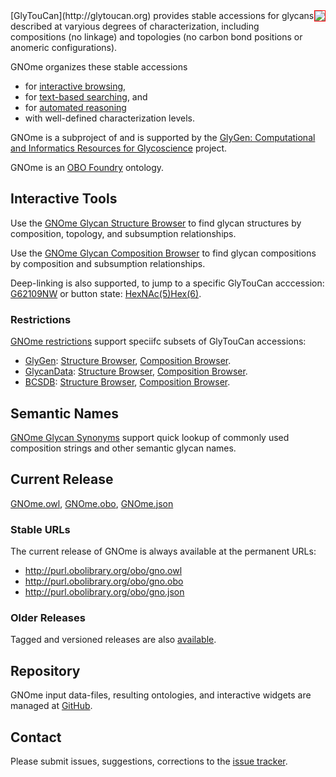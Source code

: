 <div style="display: block; border: 1px red solid; float: right;"><A href="https://gnome.glyomics.org/StructureBrowser.html"><img src="https://glygen.org/static/media/gnome-browser-img.d28fe1fa.svg"/><br/></A></div>
[GlyTouCan](http://glytoucan.org) provides stable accessions for glycans described at varyious degrees of characterization, including compositions (no linkage) and topologies (no carbon bond positions or anomeric configurations).


GNOme organizes these stable accessions  
* for [interactive browsing](#interactive-tools),
* for [text-based searching](#semantic-names), and
* for [automated reasoning](#current-release)
* with well-defined characterization levels.

GNOme is a subproject of and is supported by the [GlyGen: Computational and Informatics Resources for Glycoscience](http://glygen.org/) project. 

GNOme is an [OBO Foundry](http://obofoundry.org/ontology/gno) ontology.

## Interactive Tools
Use the [GNOme Glycan Structure Browser](https://gnome.glyomics.org/StructureBrowser.html) to find glycan structures by composition, topology, and subsumption relationships. 

Use the [GNOme Glycan Composition Browser](https://gnome.glyomics.org/CompositionBrowser.html) to find glycan compositions by composition and subsumption relationships.

Deep-linking is also supported, to jump to a specific GlyTouCan acccession: [G62109NW](https://gnome.glyomics.org/StructureBrowser.html?focus=G62109NW) or button state: [HexNAc(5)Hex(6)](https://gnome.glyomics.org/StructureBrowser.html?HexNAc=5&Hex=6).

### Restrictions ###
[GNOme restrictions](restrictions) support speciifc subsets of GlyTouCan accessions:
* [GlyGen](http://glygen.org): [Structure Browser](https://gnome.glyomics.org/restrictions/GlyGen.StructureBrowser.html), [Composition Browser](https://gnome.glyomics.org/restrictions/GlyGen.CompositionBrowser.html).
* [GlycanData](http://grg.tn/GlycanData): [Structure Browser](https://gnome.glyomics.org/restrictions/GlycanData.StructureBrowser.html), [Composition Browser](https://gnome.glyomics.org/restrictions/GlycanData.CompositionBrowser.html).
* [BCSDB](http://csdb.glycoscience.ru/bacterial/): [Structure Browser](https://gnome.glyomics.org/restrictions/BCSDB.StructureBrowser.html), [Composition Browser](https://gnome.glyomics.org/restrictions/BCSDB.CompositionBrowser.html).

## Semantic Names
[GNOme Glycan Synonyms](data/exact_synonym.txt) support quick lookup of commonly used composition strings and other semantic glycan names. 

## Current Release
[GNOme.owl](https://github.com/glygen-glycan-data/GNOme/releases/latest/download/GNOme.owl), 
[GNOme.obo](https://github.com/glygen-glycan-data/GNOme/releases/latest/download/GNOme.obo), 
[GNOme.json](https://github.com/glygen-glycan-data/GNOme/releases/latest/download/GNOme.json)

### Stable URLs
The current release of GNOme is always available at the permanent URLs: 
* http://purl.obolibrary.org/obo/gno.owl
* http://purl.obolibrary.org/obo/gno.obo
* http://purl.obolibrary.org/obo/gno.json

### Older Releases
Tagged and versioned releases are also [available](https://github.com/glygen-glycan-data/GNOme/releases).

## Repository
GNOme input data-files, resulting ontologies, and interactive widgets are managed at [GitHub](https://github.com/glygen-glycan-data/GNOme). 

## Contact
Please submit issues, suggestions, corrections to the [issue tracker](https://github.com/glygen-glycan-data/GNOme/issues).  

